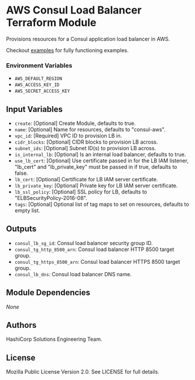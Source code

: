 # AWS Consul Load Balancer Terraform Module

Provisions resources for a Consul application load balancer in AWS.

Checkout [examples](./examples) for fully functioning examples.

### Environment Variables

- `AWS_DEFAULT_REGION`
- `AWS_ACCESS_KEY_ID`
- `AWS_SECRET_ACCESS_KEY`

## Input Variables

- `create`: [Optional] Create Module, defaults to true.
- `name`: [Optional] Name for resources, defaults to "consul-aws".
- `vpc_id`: [Required] VPC ID to provision LB in.
- `cidr_blocks`: [Optional] CIDR blocks to provision LB across.
- `subnet_ids`: [Optional] Subnet ID(s) to provision LB across.
- `is_internal_lb`: [Optional] Is an internal load balancer, defaults to true.
- `use_lb_cert`: [Optional] Use certificate passed in for the LB IAM listener, "lb_cert" and "lb_private_key" must be passed in if true, defaults to false.
- `lb_cert`: [Optional] Certificate for LB IAM server certificate.
- `lb_private_key`: [Optional] Private key for LB IAM server certificate.
- `lb_ssl_policy`: [Optional] SSL policy for LB, defaults to "ELBSecurityPolicy-2016-08".
- `tags`: [Optional] Optional list of tag maps to set on resources, defaults to empty list.

## Outputs

- `consul_lb_sg_id`: Consul load balancer security group ID.
- `consul_tg_http_8500_arn`: Consul load balancer HTTP 8500 target group.
- `consul_tg_https_8500_arn`: Consul load balancer HTTPS 8500 target group.
- `consul_lb_dns`: Consul load balancer DNS name.

## Module Dependencies

_None_

## Authors

HashiCorp Solutions Engineering Team.

## License

Mozilla Public License Version 2.0. See LICENSE for full details.
